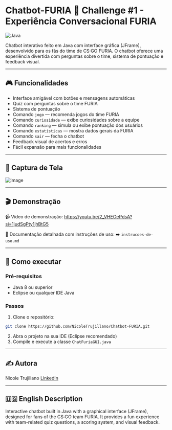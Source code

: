 # Chatbot-FURIA 💬 Challenge #1 - Experiência Conversacional FURIA

![Java](https://img.shields.io/badge/Java-ED8B00?style=for-the-badge&logo=java&logoColor=white)

Chatbot interativo feito em Java com interface gráfica (JFrame), desenvolvido para os fãs do time de CS:GO FURIA. O chatbot oferece uma experiência divertida com perguntas sobre o time, sistema de pontuação e feedback visual.

---

## 🎮 Funcionalidades
- Interface amigável com botões e mensagens automáticas
- Quiz com perguntas sobre o time FURIA
- Sistema de pontuação
- Comando `jogo` — recomenda jogos do time FURIA
- Comando `curiosidade` — exibe curiosidades sobre a equipe
- Comando `ranking` — simula ou exibe pontuação dos usuários
- Comando `estatisticas` — mostra dados gerais da FURIA
- Comando `sair` — fecha o chatbot
- Feedback visual de acertos e erros
- Fácil expansão para mais funcionalidades
  
---

## 📸 Captura de Tela
![image](https://github.com/user-attachments/assets/ad27eeeb-0af9-4b3f-84e3-fdbcd4667494)

---

## 🎬 Demonstração
📹 Vídeo de demonstração: https://youtu.be/2_VHEOePdsA?si=1judSgPty1jhBtG5

📄 Documentação detalhada com instruções de uso:
➡️ `instrucoes-de-uso.md`


---

## 🚀 Como executar

### Pré-requisitos
- Java 8 ou superior
- Eclipse ou qualquer IDE Java

### Passos
1. Clone o repositório:
```bash
git clone https://github.com/NicoleTrujillano/Chatbot-FURIA.git
```
2. Abra o projeto na sua IDE (Eclipse recomendado)
3. Compile e execute a classe `ChatFuriaGUI.java`

---

## ✍️ Autora
Nicole Trujillano
[LinkedIn](https://www.linkedin.com/in/nicole-trujillano-292aa4358/)

---

## 🇺🇸 English Description

Interactive chatbot built in Java with a graphical interface (JFrame), designed for fans of the CS:GO team FURIA. It provides a fun experience with team-related quiz questions, a scoring system, and visual feedback.
